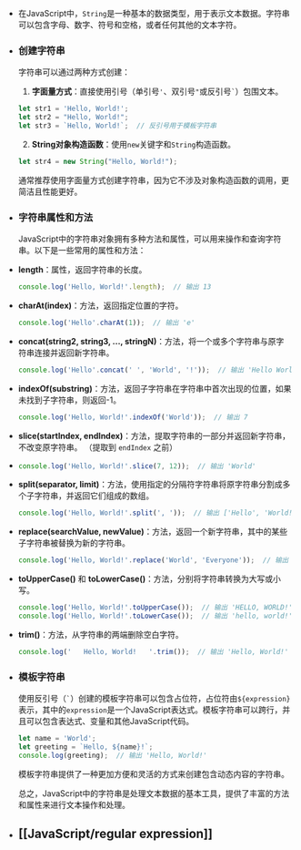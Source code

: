 - 在JavaScript中，`String`是一种基本的数据类型，用于表示文本数据。字符串可以包含字母、数字、符号和空格，或者任何其他的文本字符。
- ### 创建字符串
  
  字符串可以通过两种方式创建：
  
  1. **字面量方式**：直接使用引号（单引号`'`、双引号`"`或反引号`` ` ``）包围文本。
  
   ```javascript
   let str1 = 'Hello, World!';
   let str2 = "Hello, World!";
   let str3 = `Hello, World!`;  // 反引号用于模板字符串
   ```
  
  2. **String对象构造函数**：使用`new`关键字和`String`构造函数。
  
   ```javascript
   let str4 = new String("Hello, World!");
   ```
  
  通常推荐使用字面量方式创建字符串，因为它不涉及对象构造函数的调用，更简洁且性能更好。
- ### 字符串属性和方法
  
  JavaScript中的字符串对象拥有多种方法和属性，可以用来操作和查询字符串。以下是一些常用的属性和方法：
- **length**：属性，返回字符串的长度。
  
  ```javascript
  console.log('Hello, World!'.length);  // 输出 13
  ```
- **charAt(index)**：方法，返回指定位置的字符。
  
  ```javascript
  console.log('Hello'.charAt(1));  // 输出 'e'
  ```
- **concat(string2, string3, ..., stringN)**：方法，将一个或多个字符串与原字符串连接并返回新字符串。
  
  ```javascript
  console.log('Hello'.concat(' ', 'World', '!'));  // 输出 'Hello World!'
  ```
- **indexOf(substring)**：方法，返回子字符串在字符串中首次出现的位置，如果未找到子字符串，则返回-1。
  
  ```javascript
  console.log('Hello, World!'.indexOf('World'));  // 输出 7
  ```
- **slice(startIndex, endIndex)**：方法，提取字符串的一部分并返回新字符串，不改变原字符串。
  （提取到 `endIndex` 之前）
- ```javascript
  console.log('Hello, World!'.slice(7, 12));  // 输出 'World'
  ```
- **split(separator, limit)**：方法，使用指定的分隔符字符串将原字符串分割成多个子字符串，并返回它们组成的数组。
  
  ```javascript
  console.log('Hello, World!'.split(', '));  // 输出 ['Hello', 'World!']
  ```
- **replace(searchValue, newValue)**：方法，返回一个新字符串，其中的某些子字符串被替换为新的字符串。
  
  ```javascript
  console.log('Hello, World!'.replace('World', 'Everyone'));  // 输出 'Hello, Everyone!'
  ```
- **toUpperCase()** 和 **toLowerCase()**：方法，分别将字符串转换为大写或小写。
  
  ```javascript
  console.log('Hello, World!'.toUpperCase());  // 输出 'HELLO, WORLD!'
  console.log('Hello, World!'.toLowerCase());  // 输出 'hello, world!'
  ```
- **trim()**：方法，从字符串的两端删除空白字符。
  
  ```javascript
  console.log('   Hello, World!   '.trim());  // 输出 'Hello, World!'
  ```
- ### 模板字符串
  
  使用反引号（`` ` ``）创建的模板字符串可以包含占位符，占位符由`${expression}`表示，其中的`expression`是一个JavaScript表达式。模板字符串可以跨行，并且可以包含表达式、变量和其他JavaScript代码。
  
  ```javascript
  let name = 'World';
  let greeting = `Hello, ${name}!`;
  console.log(greeting);  // 输出 'Hello, World!'
  ```
  
  模板字符串提供了一种更加方便和灵活的方式来创建包含动态内容的字符串。
  
  总之，JavaScript中的字符串是处理文本数据的基本工具，提供了丰富的方法和属性来进行文本操作和处理。
- ## [[JavaScript/regular expression]]
